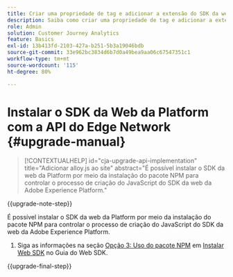 ```yaml
---
title: Criar uma propriedade de tag e adicionar a extensão do SDK da web
description: Saiba como criar uma propriedade de tag e adicionar a extensão do SDK da web
role: Admin
solution: Customer Journey Analytics
feature: Basics
exl-id: 13b413fd-2103-427a-b251-5b3a19046bdb
source-git-commit: 33e962bc3834d6b7d0a49bea9aa06c67547351c1
workflow-type: tm+mt
source-wordcount: '115'
ht-degree: 80%

---
```


# Instalar o SDK da Web da Platform com a API do Edge Network {#upgrade-manual}

<!-- markdownlint-disable MD034 -->

>[!CONTEXTUALHELP]
>id="cja-upgrade-api-implementation"
>title="Adicionar alloy.js ao site"
>abstract="É possível instalar o SDK da web da Platform por meio da instalação do pacote NPM para controlar o processo de criação do JavaScript do SDK da web da Adobe Experience Platform."

<!-- markdownlint-enable MD034 -->

{{upgrade-note-step}}

É possível instalar o SDK da web da Platform por meio da instalação do pacote NPM para controlar o processo de criação do JavaScript do SDK da web da Adobe Experience Platform.

1. Siga as informações na seção [Opção 3: Uso do pacote NPM](https://experienceleague.adobe.com/en/docs/experience-platform/edge/fundamentals/installing-the-sdk#option-3-using-the-npm-package) em [Instalar Web SDK](https://experienceleague.adobe.com/pt-BR/docs/experience-platform/edge/fundamentals/installing-the-sdk) no Guia do Web SDK.

{{upgrade-final-step}}


